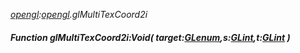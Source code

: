 _[opengl](../../modules/opengl/opengl-module.md):[opengl](../../modules/opengl/opengl-module.md).glMultiTexCoord2i_
##### Function glMultiTexCoord2i:Void( target:[GLenum](../../modules/opengl/opengl-glenum.md),s:[GLint](../../modules/opengl/opengl-glint.md),t:[GLint](../../modules/opengl/opengl-glint.md) )
